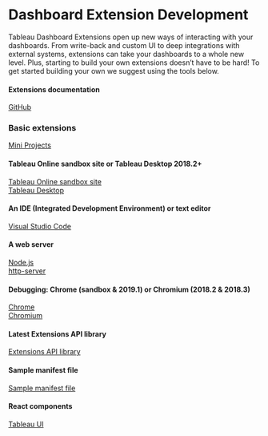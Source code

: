 # Dashboard Extension Development 
Tableau Dashboard Extensions open up new ways of interacting with your dashboards. From write-back and custom UI to deep integrations with external systems, extensions can take your dashboards to a whole new level. Plus, starting to build your own extensions doesn’t have to be hard! To get started building your own we suggest using the tools below.

#### Extensions documentation
[GitHub](https://tableau.github.io/extensions-api/docs/trex_getstarted.html)

### Basic extensions
[Mini Projects](https://github.com/tableau/datadev-hackathon/wiki)

#### Tableau Online sandbox site or Tableau Desktop 2018.2+
[Tableau Online sandbox site](https://www.tableau.com/developer/get-site)\
[Tableau Desktop](https://www.tableau.com/products/trial)

#### An IDE (Integrated Development Environment) or text editor
[Visual Studio Code](https://code.visualstudio.com/download)

#### A web server
[Node.js](https://nodejs.org/en/download/)\
[http-server](https://www.npmjs.com/package/http-server)

#### Debugging: Chrome (sandbox & 2019.1) or Chromium (2018.2 & 2018.3)
[Chrome](https://www.google.com/chrome/)\
[Chromium](https://tableau.github.io/extensions-api/docs/trex_debugging.html)

#### Latest Extensions API library
[Extensions API library](https://github.com/tableau/extensions-api/tree/master/lib)

#### Sample manifest file
[Sample manifest file](https://tableau.github.io/datadev-hackathon/Extensions/MyAwesomeExtension.trex)

#### React components
[Tableau UI](http://github.com/tableau/tableau-ui)
